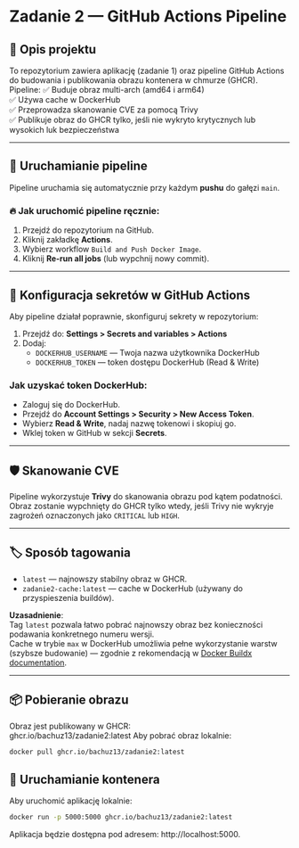 # Zadanie 2 — GitHub Actions Pipeline

## 📌 Opis projektu
To repozytorium zawiera aplikację (zadanie 1) oraz pipeline GitHub Actions do budowania i publikowania obrazu kontenera w chmurze (GHCR). Pipeline:
✅ Buduje obraz multi-arch (amd64 i arm64)  
✅ Używa cache w DockerHub  
✅ Przeprowadza skanowanie CVE za pomocą Trivy  
✅ Publikuje obraz do GHCR tylko, jeśli nie wykryto krytycznych lub wysokich luk bezpieczeństwa

---

## 🚀 Uruchamianie pipeline
Pipeline uruchamia się automatycznie przy każdym **pushu** do gałęzi `main`.

### 🔥 Jak uruchomić pipeline ręcznie:
1. Przejdź do repozytorium na GitHub.
2. Kliknij zakładkę **Actions**.
3. Wybierz workflow `Build and Push Docker Image`.
4. Kliknij **Re-run all jobs** (lub wypchnij nowy commit).

---

## 🔐 Konfiguracja sekretów w GitHub Actions
Aby pipeline działał poprawnie, skonfiguruj sekrety w repozytorium:
1. Przejdź do: **Settings > Secrets and variables > Actions**
2. Dodaj:
   - `DOCKERHUB_USERNAME` — Twoja nazwa użytkownika DockerHub
   - `DOCKERHUB_TOKEN` — token dostępu DockerHub (Read & Write)

### Jak uzyskać token DockerHub:
- Zaloguj się do DockerHub.
- Przejdź do **Account Settings > Security > New Access Token**.
- Wybierz **Read & Write**, nadaj nazwę tokenowi i skopiuj go.
- Wklej token w GitHub w sekcji **Secrets**.

---

## 🛡️ Skanowanie CVE
Pipeline wykorzystuje **Trivy** do skanowania obrazu pod kątem podatności. Obraz zostanie wypchnięty do GHCR tylko wtedy, jeśli Trivy nie wykryje zagrożeń oznaczonych jako `CRITICAL` lub `HIGH`.

---

## 🏷️ Sposób tagowania
- `latest` — najnowszy stabilny obraz w GHCR.
- `zadanie2-cache:latest` — cache w DockerHub (używany do przyspieszenia buildów).

**Uzasadnienie**:  
Tag `latest` pozwala łatwo pobrać najnowszy obraz bez konieczności podawania konkretnego numeru wersji.  
Cache w trybie `max` w DockerHub umożliwia pełne wykorzystanie warstw (szybsze budowanie) — zgodnie z rekomendacją w [Docker Buildx documentation](https://docs.docker.com/build/cache/backends/registry/).

---

## 📦 Pobieranie obrazu
Obraz jest publikowany w GHCR:  
ghcr.io/bachuz13/zadanie2:latest
Aby pobrać obraz lokalnie:
```bash
docker pull ghcr.io/bachuz13/zadanie2:latest
``` 
## 🚀 Uruchamianie kontenera
Aby uruchomić aplikację lokalnie:
```bash
docker run -p 5000:5000 ghcr.io/bachuz13/zadanie2:latest
```
Aplikacja będzie dostępna pod adresem: http://localhost:5000.

